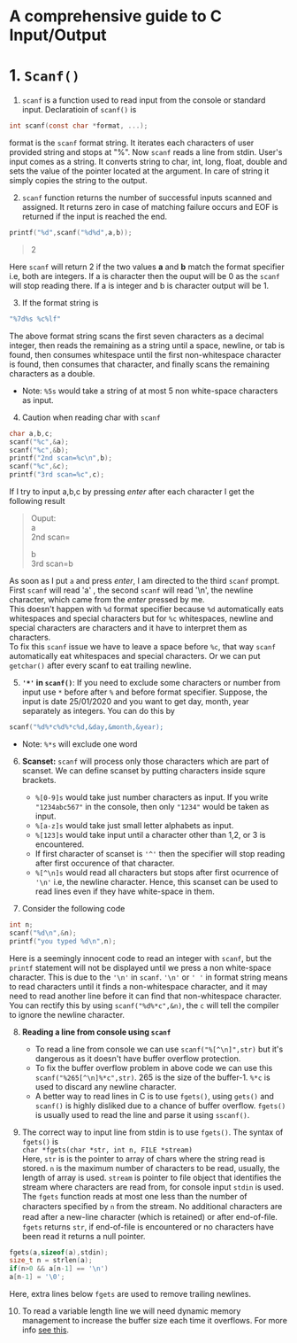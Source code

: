 # A comprehensive guide to C Input/Output
# 1. **`Scanf()`**  


 1. `scanf` is a function used to read input from the console or standard input. Declaratioin of `scanf()` is  
   ```C
   int scanf(const char *format, ...);
   ```  
  format is the `scanf` format string. It iterates each characters of user provided string and stops at "%". Now `scanf` reads a line from stdin. User's input comes as a string. It converts string to char, int, long, float, double and sets the value of the pointer located at the argument. In care of string it simply copies the string to the output.  
   
   2. `scanf` function returns the number of successful inputs scanned and assigned. It returns zero in case of matching failure occurs and EOF is returned if the input is reached the end.  
   ```C
   printf("%d",scanf("%d%d",a,b));
   ```
   > 2  
   
  Here `scanf` will return 2 if the two values **a** and **b** match the format specifier i.e, both are integers. If a is character then the ouput will be 0 as the `scanf` will stop reading there. If a is integer and b is character output will be 1.  

  3. If the format string is  
   ```C
   "%7d%s %c%lf"
   ```  
 The above format string scans the first seven characters as a decimal integer, then reads the remaining as a string until a space, newline, or tab is found, then consumes whitespace until the first non-whitespace character is found, then consumes that character, and finally scans the remaining characters as a double.  
  * Note: `%5s` would take a string of at most 5 non white-space characters as input.

 4. Caution when reading char with `scanf`  
   ```C
   char a,b,c;
   scanf("%c",&a);
   scanf("%c",&b);
   printf("2nd scan=%c\n",b);
   scanf("%c",&c);
   printf("3rd scan=%c",c);
   ```  
 If I try to input a,b,c by pressing *enter* after each character I get the following result
> Ouput:  
> a  
2nd scan=  
>  
> b  
3rd scan=b

 As soon as I put `a` and press *enter*, I am directed to the third `scanf` prompt. First `scanf` will read 'a' , the second `scanf` will read '\n', the newline character, which came from the *enter* pressed by me.  
 This doesn't happen with `%d` format specifier because `%d` automatically eats whitespaces and special characters but for `%c` whitespaces, newline and special characters are characters and it have to interpret them as characters.  
 To fix this `scanf` issue we have to leave a space before `%c`, that way `scanf` automatically eat whitespaces and special characters. Or we can put `getchar()` after every scanf to eat trailing newline.  

 5. **`'*'` in `scanf()`**: If you need to exclude some characters or number from input use `*` before after `%` and before format specifier. Suppose, the input is date 25/01/2020 and you want to get day, month, year separately as integers. You can do this by  
   ```C
   scanf("%d%*c%d%*c%d,&day,&month,&year);
   ```
* Note: `%*s` will exclude one word  
 6. **Scanset:** `scanf` will process only those characters which are part of scanset. We can define scanset by putting characters inside squre brackets.  
    * `%[0-9]s` would take just number characters as input. If you write `"1234abc567"` in the console, then only `"1234"` would be taken as input.  
    * `%[a-z]s` would take just small letter alphabets as input.  
    * `%[123]s` would take input until a character other than 1,2, or 3 is encountered.  
    * If first character of scanset is `'^'` then the specifier will stop reading after first occurence of that character.  
    * `%[^\n]s` would read all characters but stops after first ocurrence of `'\n'` i.e, the newline character. Hence, this scanset can be used to read lines even if they have white-space in them.  
  
 7. Consider the following code  
  ```C
  int n;
  scanf("%d\n",&n);
  printf("you typed %d\n",n);
  ```  
Here is a seemingly innocent code to read an integer with `scanf`, but the `printf` statement will not be displayed until we press a non white-space character. This is due to the `'\n'` in `scanf`. `'\n'` or `' '` in format string means to read characters until it finds a non-whitespace character, and it may need to read another line before it can find that non-whitespace character.  
You can rectify this by using `scanf("%d%*c",&n)`, the `c` will tell the compiler to ignore the newline character.  

 8. **Reading a line from console using `scanf`**  
      * To read a line from console we can use `scanf("%[^\n]",str)` but it's dangerous as it doesn't have buffer overflow protection.  
      * To fix the buffer overflow problem in above code we can use this `scanf("%265[^\n]%*c",str)`. 265 is the size of the buffer-1. `%*c` is used to discard any newline character.  
      * A better way to read lines in C is to use `fgets()`, using `gets()` and `scanf()` is highly disliked due to a chance of buffer overflow. `fgets()` is usually used to read the line and parse it using `sscanf()`.  
  
  9. The correct way to input line from stdin is to use `fgets()`. The syntax of `fgets()` is   
   `char *fgets(char *str, int n, FILE *stream)`  
   Here, `str` is is the pointer to array of chars where the string read is stored. `n` is the maximum number of characters to be read, usually, the length of array is used. `stream` is pointer to file object that identifies the stream where characters are read from, for console input `stdin` is used. The `fgets` function reads at most one less than the number of characters speciﬁed by `n` from the stream.  No additional characters are read after a new-line character (which is retained) or after end-of-ﬁle.  
   `fgets` returns `str`, if end-of-file is encountered or no characters have been read it returns a null pointer.  
   ```C
   fgets(a,sizeof(a),stdin);
   size_t n = strlen(a);
   if(n>0 && a[n-1] == '\n')
   a[n-1] = '\0';
   ```  
   Here, extra lines below `fgets` are used to remove trailing newlines.  
   
  10. To read a variable length line we will need dynamic memory management to increase the buffer size each time it overflows. For more info [see this](https://stackoverflow.com/questions/314401/how-to-read-a-line-from-the-console-in-c).
